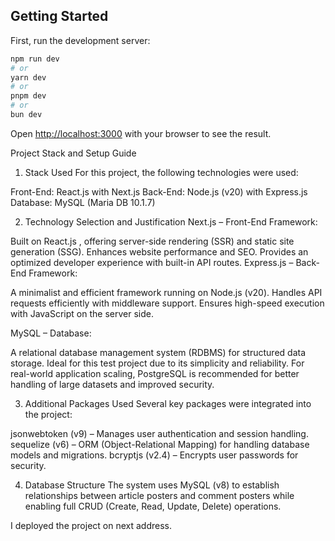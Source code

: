 ## Getting Started

First, run the development server:

```bash
npm run dev
# or
yarn dev
# or
pnpm dev
# or
bun dev
```

Open [http://localhost:3000](http://localhost:3000) with your browser to see the result.

Project Stack and Setup Guide
1. Stack Used
For this project, the following technologies were used:

Front-End: React.js with Next.js 
Back-End: Node.js (v20) with Express.js
Database: MySQL (Maria DB 10.1.7)

2. Technology Selection and Justification
Next.js – Front-End Framework:

Built on React.js , offering server-side rendering (SSR) and static site generation (SSG).
Enhances website performance and SEO.
Provides an optimized developer experience with built-in API routes.
Express.js  – Back-End Framework:

A minimalist and efficient framework running on Node.js (v20).
Handles API requests efficiently with middleware support.
Ensures high-speed execution with JavaScript on the server side.

MySQL – Database:

A relational database management system (RDBMS) for structured data storage.
Ideal for this test project due to its simplicity and reliability.
For real-world application scaling, PostgreSQL is recommended for better handling of large datasets and improved security.

3. Additional Packages Used
Several key packages were integrated into the project:

jsonwebtoken (v9) – Manages user authentication and session handling.
sequelize (v6) – ORM (Object-Relational Mapping) for handling database models and migrations.
bcryptjs (v2.4) – Encrypts user passwords for security.

4. Database Structure
The system uses MySQL (v8) to establish relationships between article posters and comment posters while enabling full CRUD (Create, Read, Update, Delete) operations.

I deployed the project on next address.

